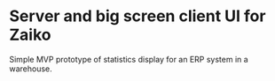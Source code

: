# Server and big screen client UI for Zaiko

Simple MVP prototype of statistics display for an ERP system in a warehouse.
